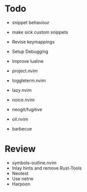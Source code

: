 # Todo
- snippet behaviour
- make sick custom snippets

- Revise keymappings

- Setup Debugging

- Improve lualine
- project.nvim
- toggleterm.nvim

- lazy.nvim
- noice.nvim
- neogit/fugitive
- oil.nvim
- barbecue

# Review
- symbols-outline.nvim
- Inlay hints and remove Rust-Tools
- Neotest
- Use netrw
- Harpoon
